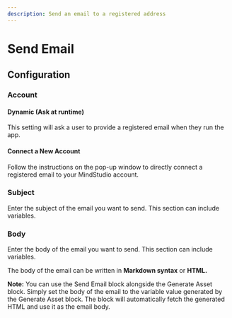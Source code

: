 ```yaml
---
description: Send an email to a registered address
---
```


# Send Email

## Configuration&#x20;

### Account&#x20;

#### Dynamic (Ask at runtime)

This setting will ask a user to provide a registered email when they run the app.

#### Connect a New Account

Follow the instructions on the pop-up window to directly connect a registered email to your MindStudio account.&#x20;

### Subject

Enter the subject of the email you want to send. This section can include variables.&#x20;

### Body

Enter the body of the email you want to send. This section can include variables.

The body of the email can be written in **Markdown syntax** or **HTML.**&#x20;

**Note:** You can use the Send Email block alongside the Generate Asset block. Simply set the body of the email to the variable value generated by the Generate Asset block. The block will automatically fetch the generated HTML and use it as the email body.
